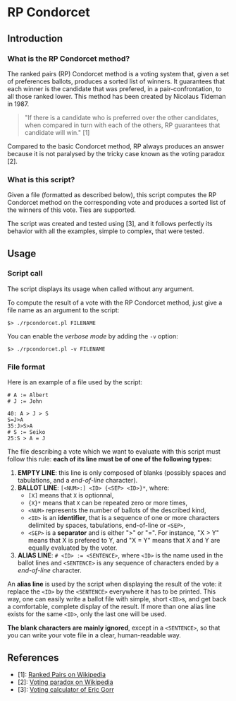 # RP Condorcet

## Introduction

### What is the RP Condorcet method?

The ranked pairs (RP) Condorcet method is a voting system that, given a
set of preferences ballots, produces a sorted list of winners. It
guarantees that each winner is the candidate that was prefered, in a
pair-confrontation, to all those ranked lower. This method has been
created by Nicolaus Tideman in 1987.

> "If there is a candidate who is preferred over the other candidates,
when compared in turn with each of the others, RP guarantees that
candidate will win." [1]

Compared to the basic Condorcet method, RP always produces an answer
because it is not paralysed by the tricky case known as the voting
paradox [2].

### What is this script?

Given a file (formatted as described below), this script computes the RP
Condorcet method on the corresponding vote and produces a sorted list of
the winners of this vote. Ties are supported.

The script was created and tested using [3], and it follows perfectly
its behavior with all the examples, simple to complex, that were tested.

## Usage

### Script call

The script displays its usage when called without any argument.

To compute the result of a vote with the RP Condorcet method, just give
a file name as an argument to the script:

    $> ./rpcondorcet.pl FILENAME

You can enable the _verbose mode_ by adding the `-v` option:

    $> ./rpcondorcet.pl -v FILENAME

### File format

Here is an example of a file used by the script:

    # A := Albert
    # J := John
    
    40: A > J > S
    S=J>A
    35:J>S>A
    # S := Seiko
    25:S > A = J

The file describing a vote which we want to evaluate with this script
must follow this rule: __each of its line must be of one of the
following types:__

1. __EMPTY LINE__: this line is only composed of blanks (possibly spaces
   and tabulations, and a _end-of-line_ character).
2. __BALLOT LINE__: `[<NUM>:] <ID> {<SEP> <ID>}*`, where:
    * `[X]` means that `X` is optionnal,
    * `{X}*` means that `X` can be repeated zero or more times,
    * `<NUM>` represents the number of ballots of the described kind,
    * `<ID>` is an __identifier__, that is a sequence of one or more
    characters delimited by spaces, tabulations, end-of-line or `<SEP>`,
    * `<SEP>` is a __separator__ and is either ">" or "=". For instance,
    "X > Y" means that X is prefered to Y, and "X = Y" means that X and
    Y are equally evaluated by the voter.
3. __ALIAS LINE__: `# <ID> := <SENTENCE>`, where `<ID>` is the name used
   in the ballot lines and `<SENTENCE>` is any sequence of characters
   ended by a _end-of-line_ character.

An __alias line__ is used by the script when displaying the result of the
vote: it replace the `<ID>` by the `<SENTENCE>` everywhere it has to be
printed. This way, one can easily write a ballot file with simple, short
`<ID>`s, and get back a comfortable, complete display of the result. If
more than one alias line exists for the same `<ID>`, only the last one
will be used.

__The blank characters are mainly ignored__, except in a `<SENTENCE>`, so
that you can write your vote file in a clear, human-readable way.

## References
* [1]: [Ranked Pairs on Wikipedia](https://en.wikipedia.org/wiki/Ranked_Pairs)
* [2]: [Voting paradox on Wikipedia](https://en.wikipedia.org/wiki/Voting_paradox)
* [3]: [Voting calculator of Eric Gorr](http://condorcet.ericgorr.net)
